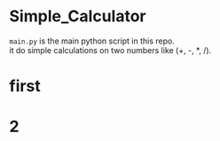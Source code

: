 # Simple_Calculator

`main.py` is the main python script in this repo. <br>
it do simple calculations on two numbers like (+, -, *, /).

# first 
# 2